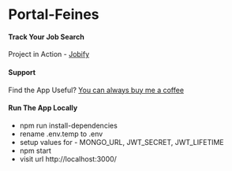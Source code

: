 # Portal-Feines
#### Track Your Job Search

Project in Action - [Jobify](https://www.jobify.live/)
#### Support

Find the App Useful? [You can always buy me a coffee](https://www.buymeacoffee.com/marcus)
#### Run The App Locally

- npm run install-dependencies
- rename .env.temp to .env
- setup values for - MONGO_URL, JWT_SECRET, JWT_LIFETIME
- npm start
- visit url http://localhost:3000/
